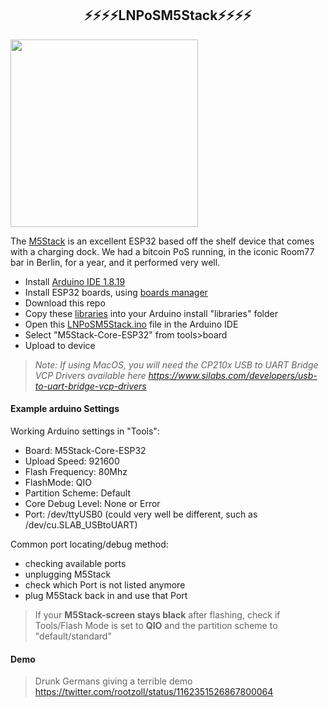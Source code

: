 
<h2 align="center">
⚡⚡⚡⚡LNPoSM5Stack⚡⚡⚡⚡
</h2>

<a href="https://www.youtube.com/watch?v=d0kivRdwWCU"><img style="width:300px" src="https://user-images.githubusercontent.com/33088785/157879463-21a85b50-23b2-4925-9568-6bc0f73a54a8.png"></a>

The <a href="https://shop.m5stack.com/products/face?variant=17290437623898">M5Stack</a> is an excellent ESP32 based off the shelf device that comes with a charging dock. We had a bitcoin PoS running, in the iconic Room77 bar in Berlin, for a year, and it performed very well.

- Install <a href="https://www.arduino.cc/en/software">Arduino IDE 1.8.19</a>
- Install ESP32 boards, using <a href="https://docs.espressif.com/projects/arduino-esp32/en/latest/installing.html#installing-using-boards-manager">boards manager</a>
- Download this repo
- Copy these <a href="libraries">libraries</a> into your Arduino install "libraries" folder
- Open this <a href="LNPoSM5Stack.ino">LNPoSM5Stack.ino</a> file in the Arduino IDE
- Select "M5Stack-Core-ESP32" from tools>board
- Upload to device

> _Note: If using MacOS, you will need the CP210x USB to UART Bridge VCP Drivers available here https://www.silabs.com/developers/usb-to-uart-bridge-vcp-drivers_

#### Example arduino Settings

Working Arduino settings in "Tools":
- Board: M5Stack-Core-ESP32
- Upload Speed: 921600
- Flash Frequency: 80Mhz
- FlashMode: QIO
- Partition Scheme: Default
- Core Debug Level: None or Error
- Port: /dev/ttyUSB0 (could very well be different, such as /dev/cu.SLAB_USBtoUART) 

Common port locating/debug method: 
  - checking available ports
  - unplugging M5Stack
  - check which Port is not listed anymore
  - plug M5Stack back in and use that Port

> If your **M5Stack-screen stays black**  after flashing, check if Tools/Flash Mode is set to **QIO** and the partition scheme to "default/standard"
> 
#### Demo
> Drunk Germans giving a terrible demo https://twitter.com/rootzoll/status/1162351526867800064
